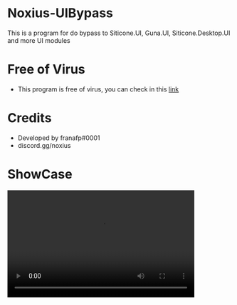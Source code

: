 # Noxius-UIBypass
This is a program for do bypass to Siticone.UI, Guna.UI, Siticone.Desktop.UI and more UI modules

# Free of Virus

- This program is free of virus, you can check in this [link](https://www.virustotal.com/gui/file/e17280bab789b41b8f08a9dc39ae7b8d13e1f94d8ead865284a28f6d35504247?nocache=1)

# Credits

- Developed by franafp#0001
- discord.gg/noxius

# ShowCase
<video src="cómo insertar videos con html.mp4https://streamable.com/pwq5s3" width="420"  height="240"></video>
